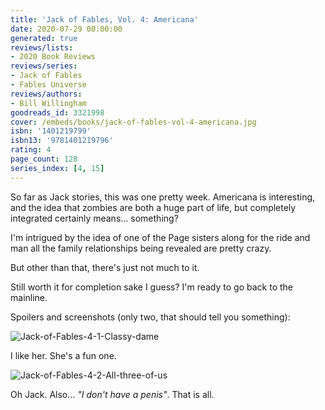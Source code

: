 ```yaml
---
title: 'Jack of Fables, Vol. 4: Americana'
date: 2020-07-29 00:00:00
generated: true
reviews/lists:
- 2020 Book Reviews
reviews/series:
- Jack of Fables
- Fables Universe
reviews/authors:
- Bill Willingham
goodreads_id: 3321998
cover: /embeds/books/jack-of-fables-vol-4-americana.jpg
isbn: '1401219799'
isbn13: '9781401219796'
rating: 4
page_count: 128
series_index: [4, 15]
---
```

So far as Jack stories, this was one pretty week. Americana is interesting, and the idea that zombies are both a huge part of life, but completely integrated certainly means... something?  

I'm intrigued by the idea of one of the Page sisters along for the ride and man all the family relationships being revealed are pretty crazy.  

<!--more-->

But other than that, there's just not much to it.  

Still worth it for completion sake I guess? I'm ready to go back to the mainline.  

Spoilers and screenshots (only two, that should tell you something):  

![Jack-of-Fables-4-1-Classy-dame](/embeds/books/attachments/jack-of-fables-4-1-classy-dame.jpg)  

I like her. She's a fun one.  

![Jack-of-Fables-4-2-All-three-of-us](/embeds/books/attachments/jack-of-fables-4-2-all-three-of-us.jpg)  

Oh Jack. Also... _"I don't have a penis"_. That is all.